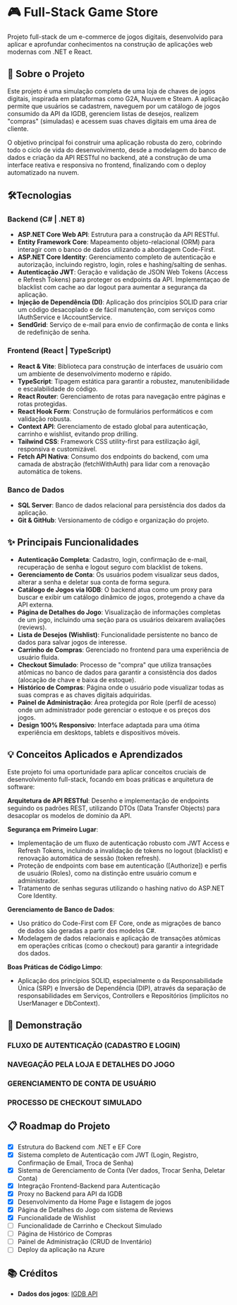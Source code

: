 # 🎮 Full-Stack Game Store

Projeto full-stack de um e-commerce de jogos digitais, desenvolvido para aplicar e aprofundar conhecimentos na construção de aplicações web modernas com .NET e React.

## 🚀 Sobre o Projeto

Este projeto é uma simulação completa de uma loja de chaves de jogos digitais, inspirada em plataformas como G2A, Nuuvem e Steam. A aplicação permite que usuários se cadastrem, naveguem por um catálogo de jogos consumido da API da IGDB, gerenciem listas de desejos, realizem "compras" (simuladas) e acessem suas chaves digitais em uma área de cliente.

O objetivo principal foi construir uma aplicação robusta do zero, cobrindo todo o ciclo de vida do desenvolvimento, desde a modelagem do banco de dados e criação da API RESTful no backend, até a construção de uma interface reativa e responsiva no frontend, finalizando com o deploy automatizado na nuvem.

## 🛠️Tecnologias

### Backend (C# | .NET 8)

- **ASP.NET Core Web API**: Estrutura para a construção da API RESTful.
- **Entity Framework Core**: Mapeamento objeto-relacional (ORM) para interagir com o banco de dados utilizando a abordagem Code-First.
- **ASP.NET Core Identity**: Gerenciamento completo de autenticação e autorização, incluindo registro, login, roles e hashing/salting de senhas.
- **Autenticação JWT**: Geração e validação de JSON Web Tokens (Access e Refresh Tokens) para proteger os endpoints da API. Implementaçao de blacklist com cache ao dar logout para aumentar a segurança da aplicação.
- **Injeção de Dependência (DI)**: Aplicação dos princípios SOLID para criar um código desacoplado e de fácil manutenção, com serviços como IAuthService e IAccountService.
- **SendGrid**: Serviço de e-mail para envio de confirmação de conta e links de redefinição de senha.

### Frontend (React | TypeScript)

- **React & Vite**: Biblioteca para construção de interfaces de usuário com um ambiente de desenvolvimento moderno e rápido.
- **TypeScript**: Tipagem estática para garantir a robustez, manutenibilidade e escalabilidade do código.
- **React Router**: Gerenciamento de rotas para navegação entre páginas e rotas protegidas.
- **React Hook Form**: Construção de formulários performáticos e com validação robusta.
- **Context API**: Gerenciamento de estado global para autenticação, carrinho e wishlist, evitando prop drilling.
- **Tailwind CSS**: Framework CSS utility-first para estilização ágil, responsiva e customizável.
- **Fetch API Nativa**: Consumo dos endpoints do backend, com uma camada de abstração (fetchWithAuth) para lidar com a renovação automática de tokens.

### Banco de Dados

- **SQL Server**: Banco de dados relacional para persistência dos dados da aplicação.
- **Git & GitHub**: Versionamento de código e organização do projeto.

## ✨ Principais Funcionalidades

- **Autenticação Completa**: Cadastro, login, confirmação de e-mail, recuperação de senha e logout seguro com blacklist de tokens.
- **Gerenciamento de Conta**: Os usuários podem visualizar seus dados, alterar a senha e deletar sua conta de forma segura.
- **Catálogo de Jogos via IGDB**: O backend atua como um proxy para buscar e exibir um catálogo dinâmico de jogos, protegendo a chave da API externa.
- **Página de Detalhes do Jogo**: Visualização de informações completas de um jogo, incluindo uma seção para os usuários deixarem avaliações (reviews).
- **Lista de Desejos (Wishlist)**: Funcionalidade persistente no banco de dados para salvar jogos de interesse.
- **Carrinho de Compras**: Gerenciado no frontend para uma experiência de usuário fluida.
- **Checkout Simulado**: Processo de "compra" que utiliza transações atômicas no banco de dados para garantir a consistência dos dados (alocação de chave e baixa de estoque).
- **Histórico de Compras**: Página onde o usuário pode visualizar todas as suas compras e as chaves digitais adquiridas.
- **Painel de Administração**: Área protegida por Role (perfil de acesso) onde um administrador pode gerenciar o estoque e os preços dos jogos.
- **Design 100% Responsivo**: Interface adaptada para uma ótima experiência em desktops, tablets e dispositivos móveis.

## 💡 Conceitos Aplicados e Aprendizados

Este projeto foi uma oportunidade para aplicar conceitos cruciais de desenvolvimento full-stack, focando em boas práticas e arquitetura de software:

**Arquitetura de API RESTful**: Desenho e implementação de endpoints seguindo os padrões REST, utilizando DTOs (Data Transfer Objects) para desacoplar os modelos de domínio da API.

**Segurança em Primeiro Lugar**:
- Implementação de um fluxo de autenticação robusto com JWT Access e Refresh Tokens, incluindo a invalidação de tokens no logout (blacklist) e renovação automática de sessão (token refresh).
- Proteção de endpoints com base em autenticação ([Authorize]) e perfis de usuário (Roles), como na distinção entre usuário comum e administrador.
- Tratamento de senhas seguras utilizando o hashing nativo do ASP.NET Core Identity.

**Gerenciamento de Banco de Dados**:
- Uso prático do Code-First com EF Core, onde as migrações de banco de dados são geradas a partir dos modelos C#.
- Modelagem de dados relacionais e aplicação de transações atômicas em operações críticas (como o checkout) para garantir a integridade dos dados.

**Boas Práticas de Código Limpo**:
- Aplicação dos princípios SOLID, especialmente o da Responsabilidade Única (SRP) e Inversão de Dependência (DIP), através da separação de responsabilidades em Serviços, Controllers e Repositórios (implícitos no UserManager e DbContext).


## 📱 Demonstração


### FLUXO DE AUTENTICAÇÃO (CADASTRO E LOGIN)


### NAVEGAÇÃO PELA LOJA E DETALHES DO JOGO


### GERENCIAMENTO DE CONTA DE USUÁRIO


### PROCESSO DE CHECKOUT SIMULADO


## 📋 Roadmap do Projeto

- [x] Estrutura do Backend com .NET  e EF Core
- [x] Sistema completo de Autenticação com JWT (Login, Registro, Confirmação de Email, Troca de Senha)
- [x] Sistema de Gerenciamento de Conta (Ver dados, Trocar Senha, Deletar Conta)
- [x] Integração Frontend-Backend para Autenticação
- [X] Proxy no Backend para API da IGDB
- [X] Desenvolvimento da Home Page e listagem de jogos
- [X] Página de Detalhes do Jogo com sistema de Reviews
- [X] Funcionalidade de Wishlist
- [ ] Funcionalidade de Carrinho e Checkout Simulado
- [ ] Página de Histórico de Compras
- [ ] Painel de Administração (CRUD de Inventário)
- [ ] Deploy da aplicação na Azure

## 📚 Créditos

- **Dados dos jogos**: [IGDB API](https://www.igdb.com/api)

